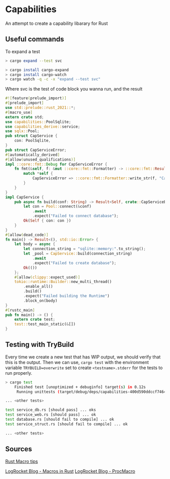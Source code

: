 # Capabilities

An attempt to create a capability libarary for Rust

## Useful commands

To expand a test

```sh
> cargo expand --test svc
```

```sh
> cargo install cargo-expand
> cargo install cargo-watch
> cargo watch -q -c -x "expand --test svc"
```

Where svc is the test of code block you wanna run, and the result

```rust
#![feature(prelude_import)]
#[prelude_import]
use std::prelude::rust_2021::*;
#[macro_use]
extern crate std;
use capabilities::PoolSqlite;
use capabilities_derive::service;
use sqlx::Pool;
pub struct CapService {
    con: PoolSqlite,
}
pub struct CapServiceError;
#[automatically_derived]
#[allow(unused_qualifications)]
impl ::core::fmt::Debug for CapServiceError {
    fn fmt(&self, f: &mut ::core::fmt::Formatter) -> ::core::fmt::Result {
        match *self {
            CapServiceError => ::core::fmt::Formatter::write_str(f, "CapServiceError"),
        }
    }
}
impl CapService {
    pub async fn build(conf: String) -> Result<Self, crate::CapServiceError> {
        let con = Pool::connect(&conf)
            .await
            .expect("Failed to connect database");
        Ok(Self { con: con })
    }
}
#[allow(dead_code)]
fn main() -> Result<(), std::io::Error> {
    let body = async {
        let connection_string = "sqlite::memory:".to_string();
        let _pool = CapService::build(connection_string)
            .await
            .expect("Failed to create database");
        Ok(())
    };
    #[allow(clippy::expect_used)]
    tokio::runtime::Builder::new_multi_thread()
        .enable_all()
        .build()
        .expect("Failed building the Runtime")
        .block_on(body)
}
#[rustc_main]
pub fn main() -> () {
    extern crate test;
    test::test_main_static(&[])
}
```



## Testing with TryBuild

Every time we create a new test that has WIP output, we should verify that this is the output.
Then we can use, `cargo test` with the environment variable `TRYBUILD=overwrite` set to create `<testname>.stderr` for the tests to run properly.

```sh
> cargo test
    Finished test [unoptimized + debuginfo] target(s) in 0.12s
     Running unittests (target/debug/deps/capabilities-400d590ddccf7464)

... <other tests>

test service_db.rs [should pass] ... oks
test service_web.rs [should pass] ... ok
test database.rs [should fail to compile] ... ok
test service_struct.rs [should fail to compile] ... ok

... <other tests>
```


## Sources

[Rust Macro tips](https://www.youtube.com/watch?v=5rwnWfMJflU)

[LogRocket Blog - Macros in Rust](https://blog.logrocket.com/macros-in-rust-a-tutorial-with-examples/)
[LogRocket Blog - ProcMacro](https://blog.logrocket.com/procedural-macros-in-rust/)